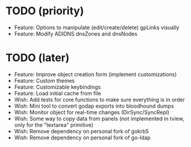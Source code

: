# TODO (priority)

* Feature: Options to manipulate (edit/create/delete) gpLinks visually
* Feature: Modify ADIDNS dnsZones and dnsNodes

# TODO (later)

* Feature: Improve object creation form (implement customizations)
* Feature: Custom themes
* Feature: Customizable keybindings
* Feature: Load initial cache from file
* Wish: Add tests for core functions to make sure everything is in order
* Wish: Mini tool to convert godap exports into bloodhound dumps
* Wish: Monitor object for real-time changes (DirSync/SyncRepl)
* Wish: Some way to copy data from panels (not implemented in tview, only for the "textarea" primitive)
* Wish: Remove dependency on personal fork of gokrb5
* Wish: Remove dependency on personal fork of go-ldap
